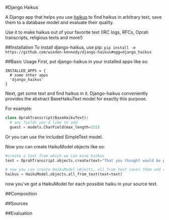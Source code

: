 #Django Haikus

A Django app that helps you use [haikus](https://github.com/wieden-kennedy/haikus) to find haikus in arbitrary text,
save them to a database model and evaluate their quality.

Use it to make haikus out of your favorite text (IRC logs, RFCs, Oprah transcripts, religious texts and more!)

##Installation
To install django-haikus, use pip:
    ```pip install -e https://github.com/wieden-kennedy/django-haikus#egg=django_haikus```

##Basic Usage
First, put django-haikus in your installed apps like so:
```
INSTALLED_APPS = {  
  # some other apps
  'django_haikus'
}
```

Next, get some text and find haikus in it. Django-haikus conveniently provides the abstract BaseHaikuText model for exactly
this purpose.

For example:
```python
class OprahTranscript(BaseHaikuText):
  # any fields you'd like to add
  guest = models.CharField(max_length=255)
```

Or you can use the included SimpleText model.

Now you can create HaikuModel objects like so:
```python
#create a text from which we can mine haikus
text = OprahTranscript.objects.create(text="That you thought would be particularly stimulating to your creative process. That’s why you wanted to come here? To finish?")

# now you can create HaikuModel objects, all_from_text saves them and returns a list
haikus = HaikuModel.objects.all_from_text(text=text)
```
now you've got a HaikuModel for each possible haiku in your source text.

##Composition

##Sources

##Evaluation

